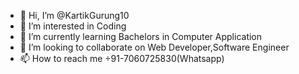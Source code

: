 - 👋 Hi, I’m @KartikGurung10
- 👀 I’m interested in Coding
- 🌱 I’m currently learning Bachelors in Computer Application
- 💞️ I’m looking to collaborate on Web Developer,Software Engineer
- 📫 How to reach me ÷91-7060725830(Whatsapp)

<!---
KartikGurung10/KartikGurung10 is a ✨ special ✨ repository because its `README.md` (this file) appears on your GitHub profile.
You can click the Preview link to take a look at your changes.
--->
